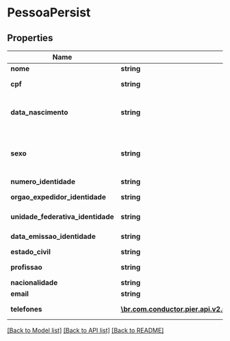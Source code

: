 # PessoaPersist

## Properties
Name | Type | Description | Notes
------------ | ------------- | ------------- | -------------
**nome** | **string** | Apresenta o Nome do Socio | 
**cpf** | **string** | N\u00C3\u00BAmero do CPF, quando PF. | [optional] 
**data_nascimento** | **string** | Data de Nascimento da Pessoa, quando PF, ou a Data de Abertura da Empresa, quando PJ. Essa data deve ser informada no formato aaaa-MM-dd. | [optional] 
**sexo** | **string** | C\u00C3\u00B3digo de identifica\u00C3\u00A7\u00C3\u00A3o do sexo da Pessoa, quando PF, sendo: (\&quot;M\&quot;: Masculino), (\&quot;F\&quot;: Feminino). | [optional] 
**numero_identidade** | **string** | N\u00C3\u00BAmero da Identidade. | [optional] 
**orgao_expedidor_identidade** | **string** | Org\u00C3\u00A3o expedidor da Identidade. | [optional] 
**unidade_federativa_identidade** | **string** | Sigla da Unidade Federativa de onde foi expedido a Identidade | [optional] 
**data_emissao_identidade** | **string** | Data emiss\u00C3\u00A3o da Identidade | [optional] 
**estado_civil** | **string** | Estado civil do s\u00C3\u00B3cio | [optional] 
**profissao** | **string** | Profiss\u00C3\u00A3o do s\u00C3\u00B3cio | [optional] 
**nacionalidade** | **string** | Nacionalidade do s\u00C3\u00B3cio | [optional] 
**email** | **string** | Email do s\u00C3\u00B3cio | [optional] 
**telefones** | [**\br.com.conductor.pier.api.v2.model\TelefonePessoaAprovadaPersist[]**](TelefonePessoaAprovadaPersist.md) | Informa os telefones do s\u00C3\u00B3cio | [optional] 

[[Back to Model list]](../README.md#documentation-for-models) [[Back to API list]](../README.md#documentation-for-api-endpoints) [[Back to README]](../README.md)


